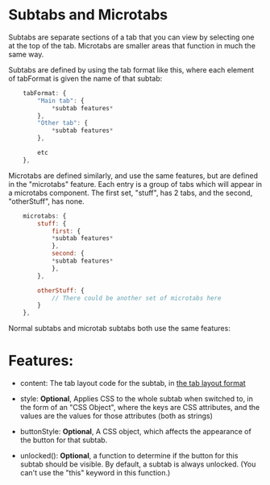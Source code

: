 # Subtabs and Microtabs

Subtabs are separate sections of a tab that you can view by selecting one at the top of the tab. Microtabs are smaller areas that function in much the same way.

Subtabs are defined by using the tab format like this, where each element of tabFormat is given the name of that subtab:

```js
    tabFormat: {
        "Main tab": {
            *subtab features*
        },
        "Other tab": {
            *subtab features*
        },

        etc
    },
```

Microtabs are defined similarly, and use the same features, but are defined in the "microtabs" feature. Each entry is a 
group of tabs which will appear in a microtabs component. The first set, "stuff", has 2 tabs, and the second, 
"otherStuff", has none.

```js
    microtabs: {
        stuff: {
            first: {
            *subtab features*
            },
            second: {
            *subtab features*
            },
        },

        otherStuff: {
            // There could be another set of microtabs here
        }
    },
```

Normal subtabs and microtab subtabs both use the same features:

# Features:

- content: The tab layout code for the subtab, in [the tab layout format](custom-tab-layouts.md)

- style: **Optional**, Applies CSS to the whole subtab when switched to, in the form of an "CSS Object",
        where the keys are CSS attributes, and the values are the values for those attributes (both as strings)

- buttonStyle: **Optional**, A CSS object, which affects the appearance of the button for that subtab.

- unlocked(): **Optional**, a function to determine if the button for this subtab should be visible.
              By default, a subtab is always unlocked. 
    (You can't use the "this" keyword in this function.)